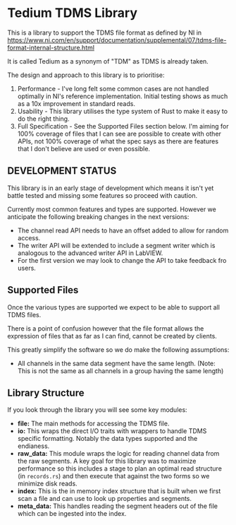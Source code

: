 # Tedium TDMS Library

This is a library to support the TDMS file format as defined by NI in https://www.ni.com/en/support/documentation/supplemental/07/tdms-file-format-internal-structure.html

It is called Tedium as a synonym of "TDM" as TDMS is already taken.

The design and approach to this library is to prioritise:

1. Performance - I've long felt some common cases are not handled optimally in NI's reference implementation. Initial testing shows as much as a 10x improvement in standard reads.
2. Usability - This library utilises the type system of Rust to make it easy to do the right thing.
3. Full Specification - See the Supported Files section below. I'm aiming for 100% coverage of files that I can see are possible to create with other APIs, not 100% coverage of what the spec says as there are features that I don't believe are used or even possible.

## DEVELOPMENT STATUS

This library is in an early stage of development which means it isn't yet battle tested and missing some features so proceed with caution.

Currently most common features and types are supported. However we anticipate the following breaking changes in the next versions:

* The channel read API needs to have an offset added to allow for random access.
* The writer API will be extended to include a segment writer which is analogous to the advanced writer API in LabVIEW.
* For the first version we may look to change the API to take feedback fro users.


## Supported Files

Once the various types are supported we expect to be able to support all TDMS files.

There is a point of confusion however that the file format allows the expression of files that as far as I can find, cannot be created by clients.

This greatly simplify the software so we do make the following assumptions:

* All channels in the same data segment have the same length. (Note: This is not the same as all channels in a group having the same length)

## Library Structure

If you look through the library you will see some key modules:

* **file:** The main methods for accessing the TDMS file.
* **io:** This wraps the direct I/O traits with wrappers to handle TDMS specific formatting. Notably the data types supported and the endianess.
* **raw_data:** This module wraps the logic for reading channel data from the raw segments. A key goal for this library was to maximize performance so this includes a stage to plan an optimal read structure (in `records.rs`) and then execute that against the two forms so we minimize disk reads.
* **index:** This is the in memory index structure that is built when we first scan a file and can use to look up properties and segments.
* **meta_data:** This handles reading the segment headers out of the file which can be ingested into the index.